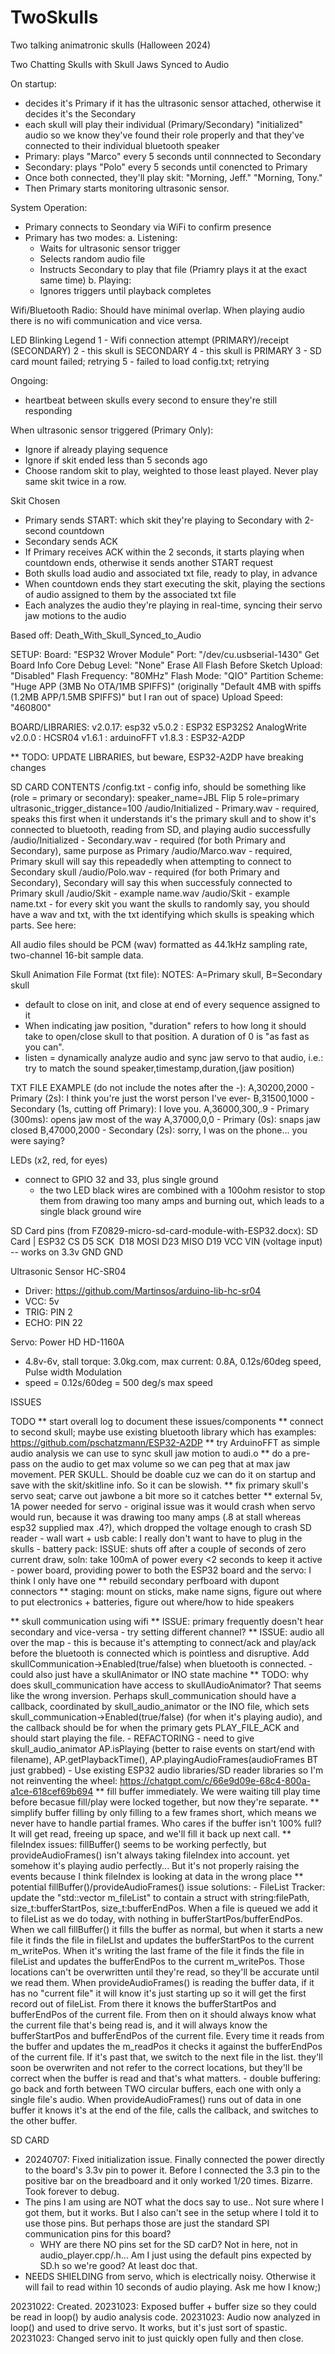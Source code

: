 # TwoSkulls
 Two talking animatronic skulls (Halloween 2024)

  Two Chatting Skulls with Skull Jaws Synced to Audio

  On startup:
  - decides it's Primary if it has the ultrasonic sensor attached, otherwise it decides it's the Secondary
  - each skull will play their individual (Primary/Secondary) "initialized" audio so we know they've found their role properly and that they've connected to their individual bluetooth speaker
  - Primary: plays "Marco" every 5 seconds until connnected to Secondary
  - Secondary: plays "Polo" every 5 seconds until conencted to Primary
  - Once both connected, they'll play skit: "Morning, Jeff." "Morning, Tony."
  - Then Primary starts monitoring ultrasonic sensor.

  System Operation:

   - Primary connects to Seondary via WiFi to confirm presence
   - Primary has two modes:
     a. Listening: 
        - Waits for ultrasonic sensor trigger
        - Selects random audio file
        - Instructs Secondary to play that file (Priamry plays it at the exact same time)
     b. Playing: 
        - Ignores triggers until playback completes

  Wifi/Bluetooth Radio: Should have minimal overlap. When playing audio there is no wifi communication and vice versa.


  LED Blinking Legend
  1 - Wifi connection attempt (PRIMARY)/receipt (SECONDARY)
  2 - this skull is SECONDARY
  4 - this skull is PRIMARY
  3 - SD card mount failed; retrying
  5 - failed to load config.txt; retrying

  Ongoing:
  - heartbeat between skulls every second to ensure they're still responding

  When ultrasonic sensor triggered (Primary Only):
  - Ignore if already playing sequence
  - Ignore if skit ended less than 5 seconds ago
  - Choose random skit to play, weighted to those least played. Never play same skit twice in a row.

  Skit Chosen
  - Primary sends START: which skit they're playing to Secondary with 2-second countdown
  - Secondary sends ACK
  - If Primary receives ACK within the 2 seconds, it starts playing when countdown ends, otherwise it sends another START request
  - Both skulls load audio and associated txt file, ready to play, in advance
  - When countdown ends they start executing the skit, playing the sections of audio assigned to them by the associated txt file
  - Each analyzes the audio they're playing in real-time, syncing their servo jaw motions to the audio


  Based off: Death_With_Skull_Synced_to_Audio

SETUP:
Board: "ESP32 Wrover Module"
Port: "/dev/cu.usbserial-1430"
Get Board Info
Core Debug Level: "None"
Erase All Flash Before Sketch Upload: "Disabled"
Flash Frequency: "80MHz"
Flash Mode: "QIO"
Partition Scheme: "Huge APP (3MB No OTA/1MB SPIFFS)" (originally "Default 4MB with spiffs (1.2MB APP/1.5MB SPIFFS)" but I ran out of space)
Upload Speed: "460800"

BOARD/LIBRARIES:
v2.0.17: esp32
v5.0.2 : ESP32 ESP32S2 AnalogWrite
v2.0.0 : HCSR04
v1.6.1 : arduinoFFT
v1.8.3 : ESP32-A2DP

** TODO: UPDATE LIBRARIES, but beware, ESP32-A2DP have breaking changes 

SD CARD CONTENTS
/config.txt - config info, should be something like (role = primary or secondary):
      speaker_name=JBL Flip 5
      role=primary
      ultrasonic_trigger_distance=100
/audio/Initialized - Primary.wav - required, speaks this first when it understands it's the primary skull and to show it's connected to bluetooth, reading from SD, and playing audio successfully
/audio/Initialized - Secondary.wav - required (for both Primary and Secondary), same purpose as Primary
/audio/Marco.wav - required, Primary skull will say this repeadedly when attempting to connect to Secondary skull
/audio/Polo.wav - required (for both Primary and Secondary), Secondary will say this when successfuly connected to Primary skull
/audio/Skit - example name.wav
/audio/Skit - example name.txt - for every skit you want the skulls to randomly say, you should have a wav and txt, with the txt identifying which skulls is speaking which parts. See here:

All audio files should be PCM (wav) formatted as 44.1kHz sampling rate, two-channel 16-bit sample data.

Skull Animation File Format (txt file):
NOTES:
A=Primary skull, B=Secondary skull
- default to close on init, and close at end of every sequence assigned to it
- When indicating jaw position, "duration" refers to how long it should take to open/close skull to that position. A duration of 0 is "as fast as you can".
- listen = dynamically analyze audio and sync jaw servo to that audio, i.e.: try to match the sound
speaker,timestamp,duration,(jaw position)

TXT FILE EXAMPLE (do not include the notes after the -):
A,30200,2000      - Primary (2s): I think you're just the worst person I've ever-
B,31500,1000      - Secondary (1s, cutting off Primary): I love you.
A,36000,300,.9    - Primary (300ms): opens jaw most of the way
A,37000,0,0       - Primary (0s): snaps jaw closed
B,47000,2000      - Secondary (2s): sorry, I was on the phone... you were saying?




LEDs (x2, red, for eyes)
- connect to GPIO 32 and 33, plus single ground 
  - the two LED black wires are combined with a 100ohm resistor to stop them from drawing too many amps and burning out, which leads to a single black ground wire

SD Card pins (from  FZ0829-micro-sd-card-module-with-ESP32.docx):
    SD Card | ESP32
    CS​        D5
    SCK  ​     D18
    MOSI​      D23
    MISO​      D19
    VCC       VIN (voltage input) -- works on 3.3v
    GND       GND

Ultrasonic Sensor HC-SR04
 - Driver: https://github.com/Martinsos/arduino-lib-hc-sr04
 - VCC: 5v
 - TRIG: PIN 2
 - ECHO: PIN 22

Servo: Power HD HD-1160A
- 4.8v-6v, stall torque: 3.0kg.com, max current: 0.8A, 0.12s/60deg speed, Pulse width Modulation
- speed = 0.12s/60deg = 500 deg/s max speed

ISSUES

  TODO
  ** start overall log to document these issues/components
  ** connect to second skull; maybe use existing bluetooth library which has examples: https://github.com/pschatzmann/ESP32-A2DP
  ** try ArduinoFFT as simple audio analysis we can use to sync skull jaw motion to audi.o
  ** do a pre-pass on the audio to get max volume so we can peg that at max jaw movement. PER SKULL. Should be doable cuz we can do it on startup and save with the skit/skitline info. So it can be slowish.
  ** fix primary skull's servo seat; carve out jawbone a bit more so it catches better
  ** external 5v, 1A power needed for servo
    - original issue was it would crash when servo would run, because it was drawing too many amps (.8 at stall whereas esp32 supplied max .4?), which dropped the voltage enough to crash SD reader
    - wall wart + usb cable: I really don't want to have to plug in the skulls
    - battery pack: ISSUE: shuts off after a couple of seconds of zero current draw, soln: take 100mA of power every <2 seconds to keep it active
    - power board, providing power to both the ESP32 board and the servo: I think I only have one
  ** rebuild secondary perfboard with dupont connectors
  ** staging: mount on sticks, make name signs, figure out where to put electronics + batteries, figure out where/how to hide speakers

  ** skull communication using wifi
    ** ISSUE: primary frequently doesn't hear secondary and vice-versa
      - try setting different channel?
    ** ISSUE: audio all over the map
      - this is because it's attempting to connect/ack and play/ack before the bluetooth is connected which
      is pointless and disruptive. Add skullCommunication->Enabled(true/false) when bluetooth is connected.
      - could also just have a skullAnimator or INO state machine
    ** TODO: why does skull_communication have access to skullAudioAnimator? That seems like the wrong inversion.
             Perhaps skull_communication should have a callback, coordinated by skull_audio_animator or the INO
             file, which sets skull_communication->Enabled(true/false) (for when it's playing audio), and
             the callback should be for when the primary gets PLAY_FILE_ACK and should start playing the file.
      - REFACTORING
        - need to give skull_audio_animator AP.isPlaying (better to raise events on start/end with filename), AP.getPlaybackTime(),
          AP.playingAudioFrames(audioFrames BT just grabbed)
        - Use existing ESP32 audio libraries/SD reader libraries so I'm not reinventing the wheel: https://chatgpt.com/c/66e9d09e-68c4-800a-a1ce-618cef69b694
      ** fill buffer immediately. We were waiting till play time before becasue fill/play were locked together, but now they're separate.
      ** simplify buffer filling by only filling to a few frames short, which means we never have to handle partial frames. Who cares
      if the buffer isn't 100% full? It will get read, freeing up space, and we'll fill it back up next call.
      ** fileIndex issues: fillBuffer() seems to be working perfectly, but provideAudioFrames() isn't always taking fileIndex into account.
         yet somehow it's playing audio perfectly... But it's not properly raising the events because I think fileIndex is looking
         at data in the wrong place
      ** potential fillBuffer()/provideAudioFrames() issue solutions:
        - FileList Tracker: update the "std::vector<String> m_fileList" to contain a struct with string:filePath, size_t:bufferStartPos, size_t:bufferEndPos. When a file is queued we add it to fileList as we do today, with nothing in bufferStartPos/bufferEndPos. When we call fillBuffer() it fills the buffer as normal, but when it starts a new file it finds the file in fileLIst and updates the bufferStartPos to the current m_writePos. When it's writing the last frame of the file it finds the file in fileList and updates the bufferEndPos to the current m_writePos. Those locations can't be overwritten until they're read, so they'll be accurate until we read them. When provideAudioFrames() is reading the buffer data, if it has no "current file" it will know it's just starting up so it will get the first record out of fileList. From there it knows the bufferStartPos and bufferEndPos of the current file. From then on it should always know what the current file that's being read is, and it will always know the bufferStartPos and bufferEndPos of the current file. Every time it reads from the buffer and updates the m_readPos it checks it against the bufferEndPos of the current file. If it's past that, we switch to the next file in the list.
          they'll soon be overwriten and not refer to the correct locations, but they'll be correct when the buffer is read and that's
          what matters.
        - double buffering: go back and forth between TWO circular buffers, each one with only a single file's audio. When
          provideAudioFrames() runs out of data in one buffer it knows it's at the end of the file, calls the callback, and
          switches to the other buffer.
  
  SD CARD
  - 20240707: Fixed initialization issue. Finally connected the power directly to the board's 3.3v pin to power it. Before I connected the 3.3 pin to the positive bar on the breadboard and it only worked 1/20 times. Bizarre. Took forever to debug.
  - The pins I am using are NOT what the docs say to use.. Not sure where I got them, but it works. But I also can't see in the setup where I told it to use those pins. But perhaps those are just the standard SPI communication pins for this board?
    - WHY are there NO pins set for the SD carD? Not in here, not in audio_player.cpp/.h... Am I just using the default pins expected by SD.h so we're good? At least doc that.
  - NEEDS SHIELDING from servo, which is electrically noisy. Otherwise it will fail to read within 10 seconds of audio playing. Ask me how I know;)

20231022: Created.
20231023: Exposed buffer + buffer size so they could be read in loop() by audio analysis code.
20231023: Audio now analyzed in loop() and used to drive servo. It works, but it's just sort of spastic.
20231023: Changed servo init to just quickly open fully and then close.
